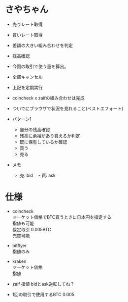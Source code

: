 # さやちゃん

- 売りレート取得
- 買いレート取得
- 差額の大きい組み合わせを判定
- 残高確認
- 今回の取引で使う量を算出。
- 全部キャンセル
- 上記を定期実行

- coincheck x zaifの組み合わせは完成


- ついでにブラウザで状況を見れること(ベストエフォート)


- パターン1 
    - 自分の残高確認
    - 残高に余裕があり買えるか判定
    - 既に保有しているか確認
    - 買う
    - 売る

- メモ
  - 売: bid
　- 買: ask


# 仕様
- coincheck  
  マーケット価格でBTC買うときに日本円を指定する  
  指値も可能  
  裁定取引 0.005BTC  
  売買可能

- bitflyer  
  指値のみ  

- kraken  
  マーケット価格  
  指値  

- zaif
  指値
  bidとask逆転してね？
  

- 1回の取引で使用するBTC
0.005